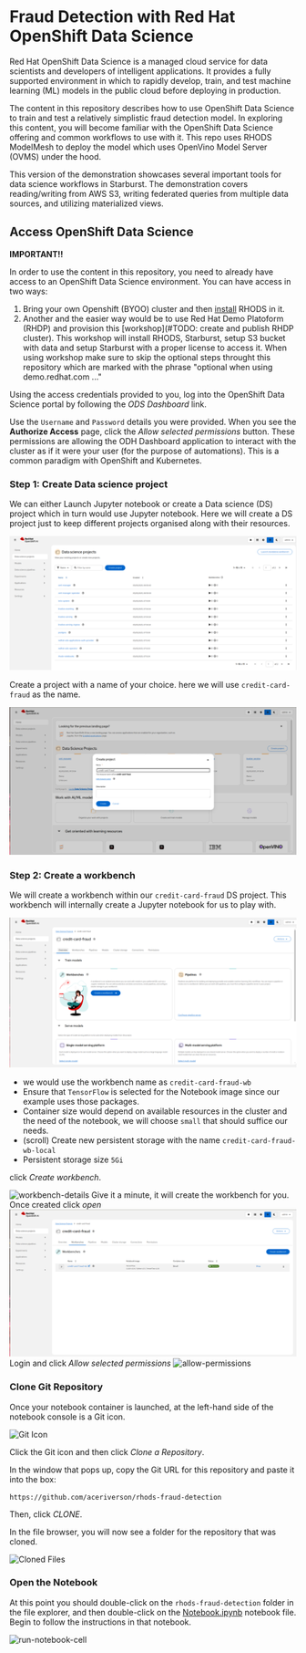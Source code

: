 # Fraud Detection with Red Hat OpenShift Data Science
Red Hat OpenShift Data Science is a managed cloud service for data scientists
and developers of intelligent applications. It provides a fully supported
environment in which to rapidly develop, train, and test machine learning (ML)
models in the public cloud before deploying in production.

The content in this repository describes how to use OpenShift Data Science to
train and test a relatively simplistic fraud detection model. In exploring this
content, you will become familiar with the OpenShift Data Science offering and
common workflows to use with it. This repo uses RHODS ModelMesh to deploy the
model which uses OpenVino Model Server (OVMS) under the hood.

This version of the demonstration showcases several important tools for data science workflows in Starburst. The demonstration covers reading/writing from AWS S3, writing federated queries from multiple data sources, and utilizing materialized views.

## Access OpenShift Data Science
**IMPORTANT!!**

In order to use the content in this repository, you need to already have access
to an OpenShift Data Science environment. You can have access in two ways:
1. Bring your own Openshift (BYOO) cluster and then [install](https://access.redhat.com/documentation/en-us/red_hat_openshift_data_science_self-managed/1.28/html/installing_openshift_data_science_self-managed/installing-openshift-data-science-on-openshift-container-platform_install) RHODS in it.
2. Another and the easier way would be to use Red Hat Demo Platoform (RHDP) and provision this [workshop](#TODO: create and publish RHDP cluster). This workshop will install RHODS, Starburst, setup S3 bucket with data and setup Starburst with a proper license to access it. When using workshop make sure to skip the optional steps throught this repository which are marked with the phrase "optional when using demo.redhat.com ..."

Using the access credentials provided
to you, log into the OpenShift Data Science portal by following the _ODS
Dashboard_ link. 

Use the `Username` and `Password` details you were provided. When you see the
**Authorize Access** page, click the _Allow selected permissions_ button. These
permissions are allowing the ODH Dashboard application to interact with the
cluster as if it were your user (for the purpose of automations). This is a
common paradigm with OpenShift and Kubernetes.

### Step 1: Create Data science project
We can either Launch Jupyter notebook or create a Data science (DS) project which in turn would use Jupyter notebook. Here we will create a DS project just to keep different projects organised along with their resources.

![create a Data science (DS) project](images/click-DS-project.png)

Create a project with a name of your choice. here we will use `credit-card-fraud` as the name.

![enter the name and create](images/click-create.png)
### Step 2: Create a workbench 
We will create a workbench within our `credit-card-fraud` DS project. This workbench will internally create a Jupyter notebook for us to play with.

![click-create-workbench](images/click-create-workbench.png)
- we would use the workbench name as `credit-card-fraud-wb`
- Ensure that `TensorFlow` is selected for the Notebook image since our example uses those packages.
- Container size would depend on available resources in the cluster and the need of the notebook, we will choose `small` that should suffice our needs.
- (scroll) Create new persistent storage with the name `credit-card-fraud-wb-local`
- Persistent storage size `5Gi`

click _Create workbench_.

![workbench-details](images/workbench-details.png)
Give it a minute, it will create the workbench for you. Once created click _open_
![notebook](images/click-open.png)
Login and click _Allow selected permissions_
![allow-permissions](images/allow-permission.png)
### Clone Git Repository
Once your notebook container is launched, at the left-hand side of the notebook console is a Git icon. 

![Git Icon](images/click-git-icon.png)

Click the Git icon and then click _Clone a Repository_. 

In the window that pops up, copy the Git URL for this repository and paste it into the box:

```
https://github.com/aceriverson/rhods-fraud-detection
```

Then, click _CLONE_.

In the file browser, you will now see a folder for the repository that was cloned.

![Cloned Files](images/cloned-files.png)

### Open the Notebook
At this point you should double-click on the `rhods-fraud-detection` folder in
the file explorer, and then double-click on the [Notebook.ipynb](./Notebook.ipynb)
notebook file. Begin to follow the instructions in that notebook.

![run-notebook-cell](gif/run-notebook-cell.gif)